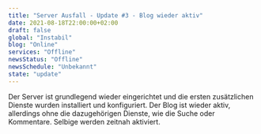 ```yaml
---
title: "Server Ausfall - Update #3 - Blog wieder aktiv"
date: 2021-08-18T22:00:00+02:00
draft: false
global: "Instabil"
blog: "Online"
services: "Offline"
newsStatus: "Offline"
newsSchedule: "Unbekannt"
state: "update"
---
```


Der Server ist grundlegend wieder eingerichtet und die ersten zusätzlichen Dienste wurden installiert und konfiguriert. Der Blog ist wieder aktiv, allerdings ohne die dazugehörigen Dienste, wie die Suche oder Kommentare. Selbige werden zeitnah aktiviert.